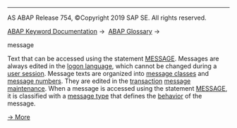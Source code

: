   

* * *

AS ABAP Release 754, ©Copyright 2019 SAP SE. All rights reserved.

[ABAP Keyword Documentation](https://help.sap.com/doc/abapdocu_754_index_htm/7.54/en-US/abenabap.htm) →  [ABAP Glossary](https://help.sap.com/doc/abapdocu_754_index_htm/7.54/en-US/abenabap_glossary.htm) → 

message

Text that can be accessed using the statement [MESSAGE](https://help.sap.com/doc/abapdocu_754_index_htm/7.54/en-US/abapmessage.htm). Messages are always edited in the [logon language](https://help.sap.com/doc/abapdocu_754_index_htm/7.54/en-US/abenlogon_language_glosry.htm "Glossary Entry"), which cannot be changed during a [user session](https://help.sap.com/doc/abapdocu_754_index_htm/7.54/en-US/abenuser_session_glosry.htm "Glossary Entry"). Message texts are organized into [message classes](https://help.sap.com/doc/abapdocu_754_index_htm/7.54/en-US/abenmessage_class_glosry.htm "Glossary Entry") and [message numbers](https://help.sap.com/doc/abapdocu_754_index_htm/7.54/en-US/abenmessage_number_glosry.htm "Glossary Entry"). They are edited in the [transaction](https://help.sap.com/doc/abapdocu_754_index_htm/7.54/en-US/abentransaction_glosry.htm "Glossary Entry") [message maintenance](https://help.sap.com/doc/abapdocu_754_index_htm/7.54/en-US/abenmessage_maintenance_glosry.htm "Glossary Entry"). When a message is accessed using the statement [MESSAGE](https://help.sap.com/doc/abapdocu_754_index_htm/7.54/en-US/abapmessage.htm), it is classified with a [message type](https://help.sap.com/doc/abapdocu_754_index_htm/7.54/en-US/abenmessage_type_glosry.htm "Glossary Entry") that defines the [behavior](https://help.sap.com/doc/abapdocu_754_index_htm/7.54/en-US/abenabap_messages_types.htm) of the message.

[→ More](https://help.sap.com/doc/abapdocu_754_index_htm/7.54/en-US/abenabap_messages.htm)